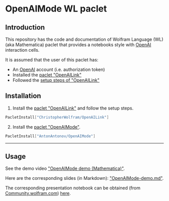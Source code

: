 # OpenAIMode WL paclet

## Introduction

This repository has the code and documentation of Wolfram Language (WL) (aka Mathematica) 
paclet that provides a notebooks style with 
[OpenAI](https://platform.openai.com)
interaction cells.

It is assumed that the user of this paclet has:

- An [OpenAI](https://platform.openai.com) account (i.e. authorization token)
- Installed the [paclet "OpenAILink"](https://resources.wolframcloud.com/PacletRepository/resources/ChristopherWolfram/OpenAILink/)
- Followed the [setup steps of "OpenAILink"](https://resources.wolframcloud.com/PacletRepository/resources/ChristopherWolfram/OpenAILink/tutorial/ConfiguringOpenAICredentials.html)

## Installation

1. Install the 
[paclet "OpenAILink"](https://resources.wolframcloud.com/PacletRepository/resources/ChristopherWolfram/OpenAILink/)
and follow the setup steps.

```mathematica
PacletInstall["ChristopherWolfram/OpenAILink"]
```

2. Install the
[paclet "OpenAIMode"](https://resources.wolframcloud.com/PacletRepository/resources/AntonAntonov/OpenAIMode/).

```mathematica
PacletInstall["AntonAntonov/OpenAIMode"]
```

-----

## Usage

See the demo video ["OpenAIMode demo (Mathematica)"](https://www.youtube.com/watch?v=htUIOqcS9uA).

Here are the corresponding slides (in Markdown): 
["OpenAIMode-demo.md"](https://github.com/antononcube/MathematicaForPrediction/blob/master/MarkdownDocuments/OpenAIMode-demo.md).

The corresponding presentation notebook can be obtained
(from [Community.wolfram.com](https://community.wolfram.com))
[here](https://community.wolfram.com/groups/-/m/t/2864162).

